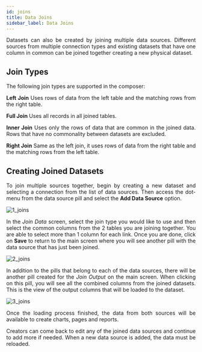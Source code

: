 ```yaml
---
id: joins
title: Data Joins
sidebar_label: Data Joins
---
```


<div style="text-align: justify">

Datasets can also be created by joining multiple data sources. Different sources from multiple connection types and existing datasets that have one column in common can be joined together creating a new physical dataset. 

## Join Types
The following join types are supported in the composer:

**Left Join**
Uses rows of data from the left table and the matching rows from the right table. 

**Full Join**
Uses all records in all joined tables. 

**Inner Join**
Uses only the rows of data that are common in the joined data. Rows that have no commonality between datasets are excluded. 

**Right Join**
Same as the left join, it uses rows of data from the right table and the matching rows from the left table. 

## Creating Joined Datasets
To join multiple sources together, begin by creating a new dataset and selecting a connection from the list of data sources. Then access the dot-menu from the data source pill and select the **Add Data Source** option. 

![1_joins](https://s3.amazonaws.com/cdn.qrvey.com/documentation_assets/ui-docs/datasets/Joins/1_joins.png#thumbnail)

In the *Join Data* screen, select the join type you would like to use and then select the common columns from the 2 tables you are joining together. You are able to select more than 1 column for each link. Once you are done, click on **Save** to return to the main screen where you will see another pill with the data source that has just been joined. 
 
![2_joins](https://s3.amazonaws.com/cdn.qrvey.com/documentation_assets/ui-docs/datasets/Joins/2_joins.png#thumbnail-80)

In addition to the pills that belong to each of the data sources, there will be  another pill created for the *Join Output* on the main screen.  When clicking on this pill, you will see all the combined columns from the joined datasets. This is the view of the output columns that will be loaded to the dataset.

![3_joins](https://s3.amazonaws.com/cdn.qrvey.com/documentation_assets/ui-docs/datasets/Joins/3_joins.png#thumbnail)

Once the loading process finished, the data from both sources will be available to create charts, pages and reports.

Creators can come back to edit any of the joined data sources and continue to add more if needed. When a new data source is added, the data must be reloaded. 
